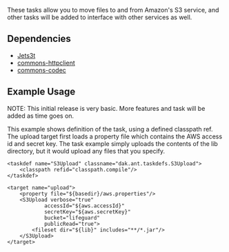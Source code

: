 These tasks allow you to move files to and from Amazon's S3 service, and other tasks will be added to interface with other services as well.

## Dependencies ##
  * [Jets3t](http://jets3t.s3.amazonaws.com/downloads.html)
  * [commons-httpclient](http://hc.apache.org/downloads.cgi)
  * [commons-codec](http://commons.apache.org/downloads/download_codec.cgi)

## Example Usage ##
NOTE: This initial release is very basic. More features and task will be added as time goes on.

This example shows definition of the task, using a defined classpath ref. The upload target first loads a property file which contains the AWS access id and secret key. The task example simply uploads the contents of the lib directory, but it would upload any files that you specify.
```
<taskdef name="S3Upload" classname="dak.ant.taskdefs.S3Upload">
	<classpath refid="classpath.compile"/>
</taskdef>

<target name="upload">
	<property file="${basedir}/aws.properties"/>
	<S3Upload verbose="true"
			accessId="${aws.accessId}"
			secretKey="${aws.secretKey}"
			bucket="lifeguard"
			publicRead="true">
		<fileset dir="${lib}" includes="**/*.jar"/>
	</S3Upload>
</target>
```
